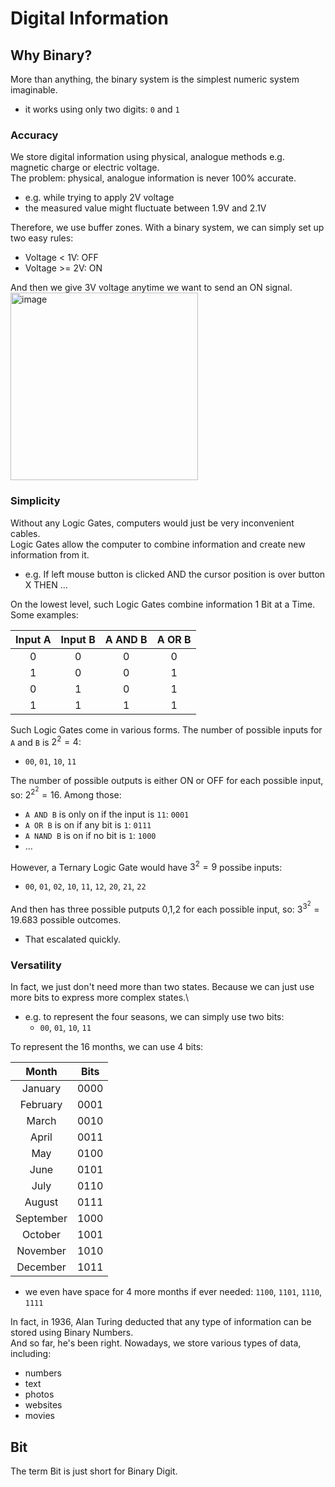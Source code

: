 # Digital Information

## Why Binary?
More than anything, the binary system is the simplest numeric system imaginable.
- it works using only two digits: `0` and `1`

### Accuracy
We store digital information using physical, analogue methods e.g. magnetic charge or electric voltage.\
The problem: physical, analogue information is never 100% accurate.
- e.g. while trying to apply 2V voltage
- the measured value might fluctuate between 1.9V and 2.1V

Therefore, we use buffer zones. With a binary system, we can simply set up two easy rules:
- Voltage < 1V: OFF
- Voltage >= 2V: ON

And then we give 3V voltage anytime we want to send an ON signal.
<img width="300" alt="image" src="https://github.com/marczaku/xxx-computer-science/assets/7360266/bd36fe4e-fef8-46d3-9c64-ce9b84b3e5e5">

### Simplicity
Without any Logic Gates, computers would just be very inconvenient cables.\
Logic Gates allow the computer to combine information and create new information from it.
- e.g. If left mouse button is clicked AND the cursor position is over button X THEN ...

On the lowest level, such Logic Gates combine information 1 Bit at a Time. Some examples:

|Input A|Input B|A AND B|A OR B|
|:-----:|:-----:|:-----:|:----:|
|0|0|0|0|
|1|0|0|1|
|0|1|0|1|
|1|1|1|1|

Such Logic Gates come in various forms. The number of possible inputs for `A` and `B` is $2^2 = 4$:
- `00`, `01`, `10`, `11`

The number of possible outputs is either ON or OFF for each possible input, so: $2^{2^2} = 16$. Among those:
- `A AND B` is only on if the input is `11`: `0001`
- `A OR B` is on if any bit is `1`: `0111`
- `A NAND B` is on if no bit is `1`: `1000`
- ...

However, a Ternary Logic Gate would have $3^2 = 9$ possibe inputs:
- `00`, `01`, `02`, `10`, `11`, `12`, `20`, `21`, `22`

And then has three possible putputs 0,1,2 for each possible input, so: $3^{3^2} = 19.683$ possible outcomes.
- That escalated quickly.

### Versatility
In fact, we just don't need more than two states. Because we can just use more bits to express more complex states.\
- e.g. to represent the four seasons, we can simply use two bits:
  - `00`, `01`, `10`, `11`
  
To represent the 16 months, we can use 4 bits:

|Month|Bits|
|:---:|:--:|
|January|0000|
|February|0001|
|March|0010|
|April|0011|
|May|0100|
|June|0101|
|July|0110|
|August|0111|
|September|1000|
|October|1001|
|November|1010|
|December|1011|

- we even have space for 4 more months if ever needed: `1100`, `1101`, `1110`, `1111`

In fact, in 1936, Alan Turing deducted that any type of information can be stored using Binary Numbers.\
And so far, he's been right. Nowadays, we store various types of data, including:
- numbers
- text
- photos
- websites
- movies

## Bit
The term Bit is just short for Binary Digit.
